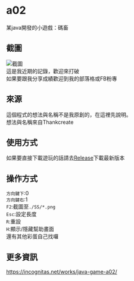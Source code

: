 # a02
某java開發的小遊戲：碼畜

## 截圖
![截圖](https://incognitas.net/wp-content/uploads/2020/06/1593170502849.png)  
這是我近期的記錄，歡迎來打破  
如果要跟我分享成績歡迎到我的部落格或FB粉專

## 來源
這個程式的想法與名稱不是我原創的，在這裡先說明。  
想法與名稱來自Thankcreate

## 使用方式
如果要直接下載遊玩的話請去[Release](https://github.com/HSSLC/a02/releases)下載最新版本  

## 操作方式
`方向鍵下`:0  
`方向鍵右`:1  
`F2`:截圖至`./SS/*.png`  
`Esc`:設定長度  
`R`:重設  
`H`:顯示/隱藏幫助畫面  
還有其他彩蛋自己找囉

## 更多資訊
https://incognitas.net/works/java-game-a02/
